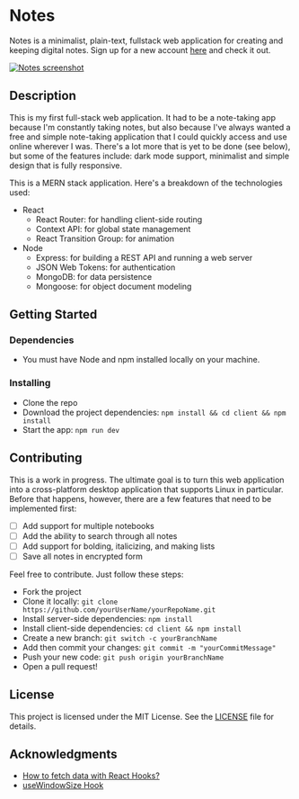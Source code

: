 # Notes

Notes is a minimalist, plain-text, fullstack web application for creating and keeping digital notes. Sign up for a new account [here](http://asem-notes.herokuapp.com/signup) and check it out.

[![Notes screenshot](https://user-images.githubusercontent.com/25281974/128226626-4f72b058-1460-451f-9696-33237b837da0.png)](http://asem-notes.herokuapp.com)

## Description

This is my first full-stack web application. It had to be a note-taking app because I'm constantly taking notes, but also because I've always wanted a free and simple note-taking application that I could quickly access and use online wherever I was. There's a lot more that is yet to be done (see below), but some of the features include: dark mode support, minimalist and simple design that is fully responsive.

This is a MERN stack application. Here's a breakdown of the technologies used:

-   React
    -   React Router: for handling client-side routing
    -   Context API: for global state management
    -   React Transition Group: for animation
-   Node
    -   Express: for building a REST API and running a web server
    -   JSON Web Tokens: for authentication
    -   MongoDB: for data persistence
    -   Mongoose: for object document modeling

## Getting Started

### Dependencies

-   You must have Node and npm installed locally on your machine.

### Installing

-   Clone the repo
-   Download the project dependencies: `npm install && cd client && npm install`
-   Start the app: `npm run dev`

## Contributing

This is a work in progress. The ultimate goal is to turn this web application into a cross-platform desktop application that supports Linux in particular. Before that happens, however, there are a few features that need to be implemented first:

-   [ ] Add support for multiple notebooks
-   [ ] Add the ability to search through all notes
-   [ ] Add support for bolding, italicizing, and making lists
-   [ ] Save all notes in encrypted form

Feel free to contribute. Just follow these steps:

-   Fork the project
-   Clone it locally: `git clone https://github.com/yourUserName/yourRepoName.git`
-   Install server-side dependencies: `npm install`
-   Install client-side dependencies: `cd client && npm install`
-   Create a new branch: `git switch -c yourBranchName`
-   Add then commit your changes: `git commit -m "yourCommitMessage"`
-   Push your new code: `git push origin yourBranchName`
-   Open a pull request!

## License

This project is licensed under the MIT License. See the [LICENSE](/LICENSE.md) file for details.

## Acknowledgments

-   [How to fetch data with React Hooks?](https://www.robinwieruch.de/react-hooks-fetch-data)
-   [useWindowSize Hook](https://usehooks.com/useWindowSize/)
